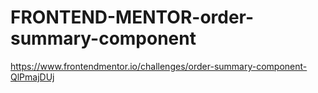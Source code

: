 # FRONTEND-MENTOR-order-summary-component
https://www.frontendmentor.io/challenges/order-summary-component-QlPmajDUj
